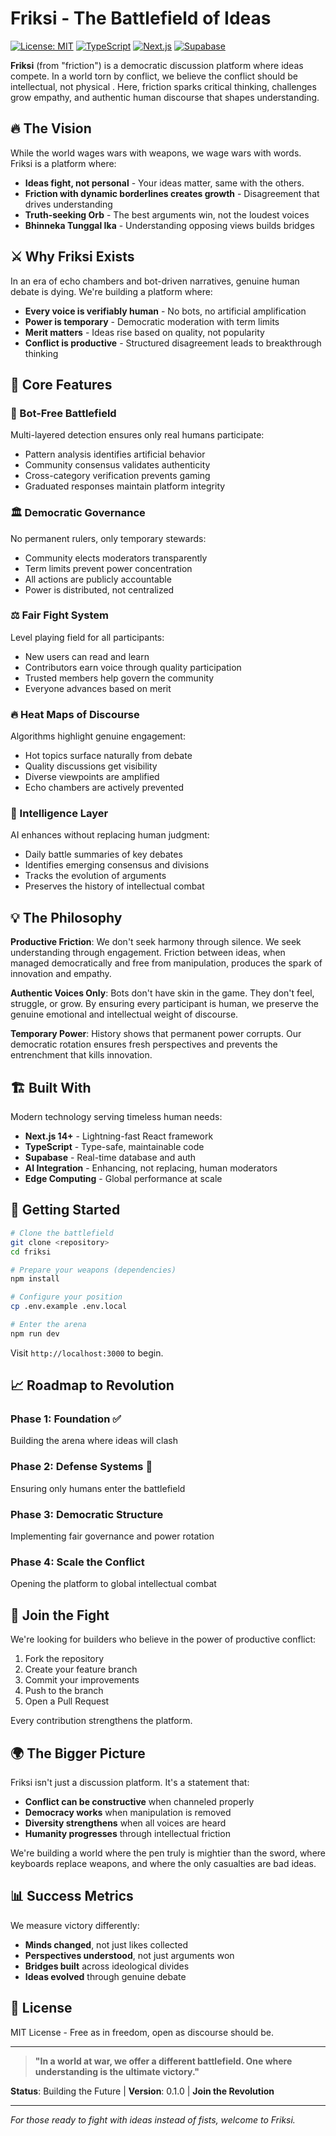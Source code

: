 # Friksi - The Battlefield of Ideas

[![License: MIT](https://img.shields.io/badge/License-MIT-yellow.svg)](https://opensource.org/licenses/MIT)
[![TypeScript](https://img.shields.io/badge/TypeScript-007ACC?logo=typescript&logoColor=white)](https://www.typescriptlang.org/)
[![Next.js](https://img.shields.io/badge/Next.js-black?logo=next.js&logoColor=white)](https://nextjs.org/)
[![Supabase](https://img.shields.io/badge/Supabase-3ECF8E?logo=supabase&logoColor=white)](https://supabase.com/)

**Friksi** (from "friction") is a democratic discussion platform where ideas compete. In a world torn by conflict, we believe the conflict should be intellectual, not physical . Here, friction sparks critical thinking, challenges grow empathy, and authentic human discourse that shapes understanding.

## 🔥 The Vision

While the world wages wars with weapons, we wage wars with words. Friksi is a platform where:

- **Ideas fight, not personal** - Your ideas matter, same with the others.
- **Friction with dynamic borderlines creates growth** - Disagreement that drives understanding
- **Truth-seeking Orb** - The best arguments win, not the loudest voices
- **Bhinneka Tunggal Ika** - Understanding opposing views builds bridges

## ⚔️ Why Friksi Exists

In an era of echo chambers and bot-driven narratives, genuine human debate is dying. We're building a platform where:

- **Every voice is verifiably human** - No bots, no artificial amplification
- **Power is temporary** - Democratic moderation with term limits
- **Merit matters** - Ideas rise based on quality, not popularity
- **Conflict is productive** - Structured disagreement leads to breakthrough thinking

## 🎯 Core Features

### 🤖 Bot-Free Battlefield

Multi-layered detection ensures only real humans participate:

- Pattern analysis identifies artificial behavior
- Community consensus validates authenticity
- Cross-category verification prevents gaming
- Graduated responses maintain platform integrity

### 🏛️ Democratic Governance

No permanent rulers, only temporary stewards:

- Community elects moderators transparently
- Term limits prevent power concentration
- All actions are publicly accountable
- Power is distributed, not centralized

### ⚖️ Fair Fight System

Level playing field for all participants:

- New users can read and learn
- Contributors earn voice through quality participation
- Trusted members help govern the community
- Everyone advances based on merit

### 🔥 Heat Maps of Discourse

Algorithms highlight genuine engagement:

- Hot topics surface naturally from debate
- Quality discussions get visibility
- Diverse viewpoints are amplified
- Echo chambers are actively prevented

### 🧠 Intelligence Layer

AI enhances without replacing human judgment:

- Daily battle summaries of key debates
- Identifies emerging consensus and divisions
- Tracks the evolution of arguments
- Preserves the history of intellectual combat

## 💡 The Philosophy

**Productive Friction**: We don't seek harmony through silence. We seek understanding through engagement. Friction between ideas, when managed democratically and free from manipulation, produces the spark of innovation and empathy.

**Authentic Voices Only**: Bots don't have skin in the game. They don't feel, struggle, or grow. By ensuring every participant is human, we preserve the genuine emotional and intellectual weight of discourse.

**Temporary Power**: History shows that permanent power corrupts. Our democratic rotation ensures fresh perspectives and prevents the entrenchment that kills innovation.

## 🏗️ Built With

Modern technology serving timeless human needs:

- **Next.js 14+** - Lightning-fast React framework
- **TypeScript** - Type-safe, maintainable code
- **Supabase** - Real-time database and auth
- **AI Integration** - Enhancing, not replacing, human moderators
- **Edge Computing** - Global performance at scale

## 🚀 Getting Started

```bash
# Clone the battlefield
git clone <repository>
cd friksi

# Prepare your weapons (dependencies)
npm install

# Configure your position
cp .env.example .env.local

# Enter the arena
npm run dev
```

Visit `http://localhost:3000` to begin.

## 📈 Roadmap to Revolution

### Phase 1: Foundation ✅

Building the arena where ideas will clash

### Phase 2: Defense Systems 🚧

Ensuring only humans enter the battlefield

### Phase 3: Democratic Structure

Implementing fair governance and power rotation

### Phase 4: Scale the Conflict

Opening the platform to global intellectual combat

## 🤝 Join the Fight

We're looking for builders who believe in the power of productive conflict:

1. Fork the repository
2. Create your feature branch
3. Commit your improvements
4. Push to the branch
5. Open a Pull Request

Every contribution strengthens the platform.

## 🌍 The Bigger Picture

Friksi isn't just a discussion platform. It's a statement that:

- **Conflict can be constructive** when channeled properly
- **Democracy works** when manipulation is removed
- **Diversity strengthens** when all voices are heard
- **Humanity progresses** through intellectual friction

We're building a world where the pen truly is mightier than the sword, where keyboards replace weapons, and where the only casualties are bad ideas.

## 📊 Success Metrics

We measure victory differently:

- **Minds changed**, not just likes collected
- **Perspectives understood**, not just arguments won
- **Bridges built** across ideological divides
- **Ideas evolved** through genuine debate

## 📄 License

MIT License - Free as in freedom, open as discourse should be.

---

> **"In a world at war, we offer a different battlefield. One where understanding is the ultimate victory."**

**Status**: Building the Future | **Version**: 0.1.0 | **Join the Revolution**

---

_For those ready to fight with ideas instead of fists, welcome to Friksi._
